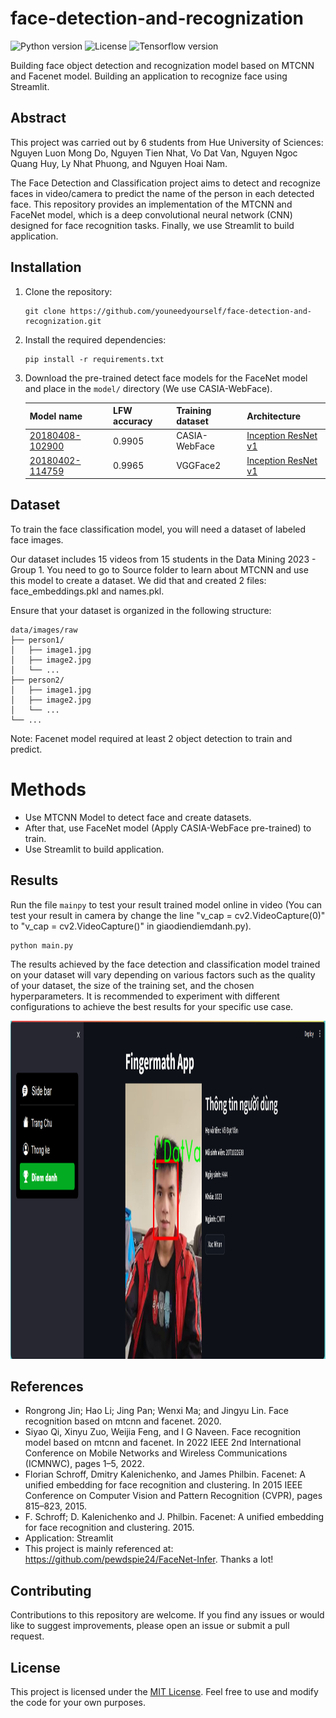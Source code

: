 # face-detection-and-recognization

![Python version](https://img.shields.io/badge/python-3.8.0-blue)
![License](https://img.shields.io/badge/license-MIT-white)
![Tensorflow version](https://img.shields.io/badge/tensorflow-1.7.0-orange)

 Building face object detection and recognization model based on MTCNN and Facenet model.
 Building an application to recognize face using Streamlit.

## Abstract

This project was carried out by 6 students from Hue University of Sciences: Nguyen Luon Mong Do, Nguyen Tien Nhat, Vo Dat Van, Nguyen Ngoc Quang Huy, Ly Nhat Phuong, and Nguyen Hoai Nam.

The Face Detection and Classification project aims to detect and recognize faces in video/camera to predict the name of the person in each detected face. This repository provides an implementation of the MTCNN and FaceNet model, which is a deep convolutional neural network (CNN) designed for face recognition tasks. Finally, we use Streamlit to build application.

## Installation

1. Clone the repository:

   ```
   git clone https://github.com/youneedyourself/face-detection-and-recognization.git
   ```
2. Install the required dependencies:

   ```
   pip install -r requirements.txt
   ```

3. Download the pre-trained detect face models for the FaceNet model and place in the `model/` directory (We use CASIA-WebFace).

    | Model name      | LFW accuracy | Training dataset | Architecture |
    |-----------------|--------------|------------------|-------------|
    | [20180408-102900](https://drive.google.com/open?id=1R77HmFADxe87GmoLwzfgMu_HY0IhcyBz) | 0.9905        | CASIA-WebFace    | [Inception ResNet v1](https://github.com/davidsandberg/facenet/blob/master/src/models/inception_resnet_v1.py) |
    | [20180402-114759](https://drive.google.com/open?id=1EXPBSXwTaqrSC0OhUdXNmKSh9qJUQ55-) | 0.9965        | VGGFace2      | [Inception ResNet v1](https://github.com/davidsandberg/facenet/blob/master/src/models/inception_resnet_v1.py) |

## Dataset

To train the face classification model, you will need a dataset of labeled face images. 

Our dataset includes 15 videos from 15 students in the Data Mining 2023 - Group 1. You need to go to Source folder to learn about MTCNN and use this model to create a dataset.
We did that and created 2 files: face_embeddings.pkl and names.pkl.

Ensure that your dataset is organized in the following structure:

```
data/images/raw
├── person1/
│   ├── image1.jpg
│   ├── image2.jpg
│   └── ...
├── person2/
│   ├── image1.jpg
│   ├── image2.jpg
│   └── ...
└── ...
```

Note: Facenet model required at least 2 object detection to train and predict.

# Methods 
- Use MTCNN Model to detect face and create datasets.
- After that, use FaceNet model (Apply CASIA-WebFace pre-trained) to train. 
- Use Streamlit to build application.

## Results

Run the file `mainpy` to test your result trained model online in video (You can test your result in camera by change the line "v_cap = cv2.VideoCapture(0)" to "v_cap = cv2.VideoCapture()" in giaodiendiemdanh.py).

```
python main.py
```

The results achieved by the face detection and classification model trained on your dataset will vary depending on various factors such as the quality of your dataset, the size of the training set, and the chosen hyperparameters. It is recommended to experiment with different configurations to achieve the best results for your specific use case.

<p align="center">
  <img src="data/diemdanh.png"width="541" height="541">
</p>

## References
* Rongrong Jin; Hao Li; Jing Pan; Wenxi Ma; and Jingyu Lin. Face recognition based on mtcnn and facenet. 2020.
* Siyao Qi, Xinyu Zuo, Weijia Feng, and I G Naveen. Face recognition model based on mtcnn and facenet. In 2022 IEEE 2nd International Conference on Mobile Networks and Wireless Communications (ICMNWC), pages 1–5, 2022.
* Florian Schroff, Dmitry Kalenichenko, and James Philbin. Facenet: A unified embedding for face recognition and clustering. In 2015 IEEE Conference on Computer Vision and Pattern Recognition (CVPR), pages 815–823, 2015.
* F. Schroff; D. Kalenichenko and J. Philbin. Facenet: A unified embedding for face recognition and clustering. 2015.
* Application: Streamlit
* This project is mainly referenced at: https://github.com/pewdspie24/FaceNet-Infer. Thanks a lot!

## Contributing

Contributions to this repository are welcome. If you find any issues or would like to suggest improvements, please open an issue or submit a pull request.

## License

This project is licensed under the [MIT License](https://github.com/youneedyourself/face-detection-and-recognization/blob/main/LICENSE). Feel free to use and modify the code for your own purposes.